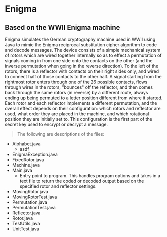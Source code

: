 # Enigma
## Based on the WWII Enigma machine

Enigma simulates the German cryptography machine used in WWII using Java to mimic the Enigma reciprocal substitution cipher algorithm to code and decode messages. 
The device consists of a simple mechanical system of rotors which are wired together internally so as to effect a permutation of signals coming in from one side onto the contacts on the other (and the inverse permutation when going in the reverse direction). To the left of the rotors, there is a reflector with contacts on their right sides only, and wired to connect half of those contacts to the other half. A signal starting from the rightmost rotor enters through one of the 26 possible contacts, flows through wires in the rotors, "bounces" off the reflector, and then comes back through the same rotors (in reverse) by a different route, always ending up being permuted to a letter position different from where it started. Each rotor and each reflector implements a different permutation, and the overall effect depends on their configuration: which rotors and reflector are used, what order they are placed in the machine, and which rotational position they are initially set to. This configuration is the first part of the secret key used to encrypt or decrypt a message. 

>The following are descriptions of the files:
- Alphabet.java
  - asdf
- EnigmaException.java
- FixedRotor.java
- Machine.java
- Main.java
  - Entry point to program. This handles program options and takes in a text file to return the coded or decoded output based on the specified rotor and reflector settings.
- MovingRotor.java
- MovingRotorTest.java
- Permutation.java
- PermutationTest.java
- Reflector.java
- Rotor.java
- TestUtils.java
- UnitTest.java
